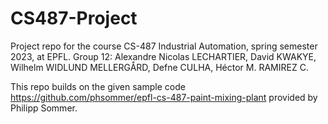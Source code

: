 # CS487-Project
Project repo for the course CS-487 Industrial Automation, spring semester 2023, at EPFL.
Group 12: Alexandre Nicolas LECHARTIER, David KWAKYE, Wilhelm WIDLUND MELLERGÅRD, Defne CULHA, Héctor M. RAMIREZ C.

This repo builds on the given sample code https://github.com/phsommer/epfl-cs-487-paint-mixing-plant provided by Philipp Sommer.
